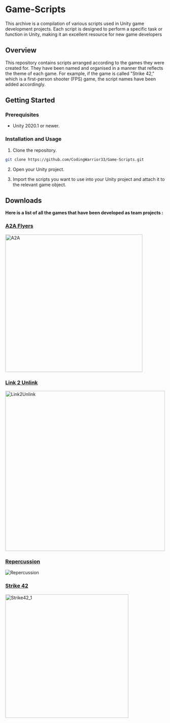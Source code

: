 # Game-Scripts

This archive is a compilation of various scripts used in Unity game development projects. Each script is designed to perform a specific task or function in Unity, making it an excellent resource for new game developers

## Overview

This repository contains scripts arranged according to the games they were created for. They have been named and organised in a manner that reflects the theme of each game. For example, if the game is called "Strike 42," which is a first-person shooter (FPS) game, the script names have been added accordingly.

## Getting Started

### Prerequisites

- Unity 2020.1 or newer.

### Installation and Usage

1. Clone the repository.
```bash
git clone https://github.com/CodingWarrior33/Game-Scripts.git
```

2. Open your Unity project.

3. Import the scripts you want to use into your Unity project and attach it to the relevant game object.

## Downloads

**Here is a list of all the games that have been developed as team projects :**

### [A2A Flyers](https://adityasahu.itch.io/a2a)
<img width="432" alt="A2A" src="https://github.com/CodingWarrior33/Game-Scripts/assets/95586108/efc35fd4-0881-4691-81fc-eb39c8e4984c">

### [Link 2 Unlink](https://gamecode3.itch.io/link-2-unlink)
<img width="503" alt="Link2Unlink" src="https://github.com/CodingWarrior33/Game-Scripts/assets/95586108/f6428fb2-cf13-4436-9c1c-e996f5301809">

### [Repercussion](https://adityasahu.itch.io/repercussion)
![Repercussion](https://github.com/CodingWarrior33/Game-Scripts/assets/95586108/3cc15049-7155-45f1-a970-6736f00ff91a)

### [Strike 42](https://cg2d-iit-mandi.itch.io/strike-42)
<img width="388" alt="Strike42_1" src="https://github.com/CodingWarrior33/Game-Scripts/assets/95586108/04088443-e3c3-4e0c-a585-54cff025e3f6">
